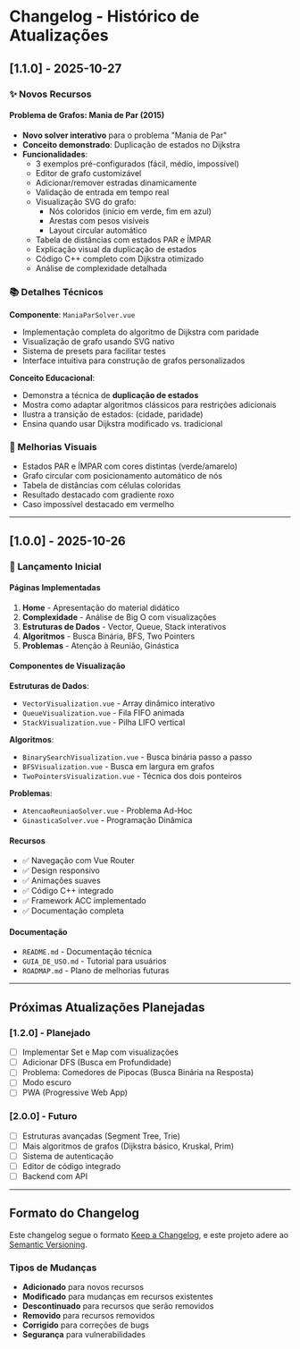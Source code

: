 # Changelog - Histórico de Atualizações

## [1.1.0] - 2025-10-27

### ✨ Novos Recursos

#### Problema de Grafos: Mania de Par (2015)
- **Novo solver interativo** para o problema "Mania de Par"
- **Conceito demonstrado**: Duplicação de estados no Dijkstra
- **Funcionalidades**:
  - 3 exemplos pré-configurados (fácil, médio, impossível)
  - Editor de grafo customizável
  - Adicionar/remover estradas dinamicamente
  - Validação de entrada em tempo real
  - Visualização SVG do grafo:
    - Nós coloridos (início em verde, fim em azul)
    - Arestas com pesos visíveis
    - Layout circular automático
  - Tabela de distâncias com estados PAR e ÍMPAR
  - Explicação visual da duplicação de estados
  - Código C++ completo com Dijkstra otimizado
  - Análise de complexidade detalhada

### 📚 Detalhes Técnicos

**Componente**: `ManiaParSolver.vue`
- Implementação completa do algoritmo de Dijkstra com paridade
- Visualização de grafo usando SVG nativo
- Sistema de presets para facilitar testes
- Interface intuitiva para construção de grafos personalizados

**Conceito Educacional**:
- Demonstra a técnica de **duplicação de estados**
- Mostra como adaptar algoritmos clássicos para restrições adicionais
- Ilustra a transição de estados: (cidade, paridade)
- Ensina quando usar Dijkstra modificado vs. tradicional

### 🎨 Melhorias Visuais
- Estados PAR e ÍMPAR com cores distintas (verde/amarelo)
- Grafo circular com posicionamento automático de nós
- Tabela de distâncias com células coloridas
- Resultado destacado com gradiente roxo
- Caso impossível destacado em vermelho

---

## [1.0.0] - 2025-10-26

### 🎉 Lançamento Inicial

#### Páginas Implementadas
1. **Home** - Apresentação do material didático
2. **Complexidade** - Análise de Big O com visualizações
3. **Estruturas de Dados** - Vector, Queue, Stack interativos
4. **Algoritmos** - Busca Binária, BFS, Two Pointers
5. **Problemas** - Atenção à Reunião, Ginástica

#### Componentes de Visualização

**Estruturas de Dados**:
- `VectorVisualization.vue` - Array dinâmico interativo
- `QueueVisualization.vue` - Fila FIFO animada
- `StackVisualization.vue` - Pilha LIFO vertical

**Algoritmos**:
- `BinarySearchVisualization.vue` - Busca binária passo a passo
- `BFSVisualization.vue` - Busca em largura em grafos
- `TwoPointersVisualization.vue` - Técnica dos dois ponteiros

**Problemas**:
- `AtencaoReuniaoSolver.vue` - Problema Ad-Hoc
- `GinasticaSolver.vue` - Programação Dinâmica

#### Recursos
- ✅ Navegação com Vue Router
- ✅ Design responsivo
- ✅ Animações suaves
- ✅ Código C++ integrado
- ✅ Framework ACC implementado
- ✅ Documentação completa

#### Documentação
- `README.md` - Documentação técnica
- `GUIA_DE_USO.md` - Tutorial para usuários
- `ROADMAP.md` - Plano de melhorias futuras

---

## Próximas Atualizações Planejadas

### [1.2.0] - Planejado
- [ ] Implementar Set e Map com visualizações
- [ ] Adicionar DFS (Busca em Profundidade)
- [ ] Problema: Comedores de Pipocas (Busca Binária na Resposta)
- [ ] Modo escuro
- [ ] PWA (Progressive Web App)

### [2.0.0] - Futuro
- [ ] Estruturas avançadas (Segment Tree, Trie)
- [ ] Mais algoritmos de grafos (Dijkstra básico, Kruskal, Prim)
- [ ] Sistema de autenticação
- [ ] Editor de código integrado
- [ ] Backend com API

---

## Formato do Changelog

Este changelog segue o formato [Keep a Changelog](https://keepachangelog.com/pt-BR/1.0.0/),
e este projeto adere ao [Semantic Versioning](https://semver.org/lang/pt-BR/).

### Tipos de Mudanças
- **Adicionado** para novos recursos
- **Modificado** para mudanças em recursos existentes
- **Descontinuado** para recursos que serão removidos
- **Removido** para recursos removidos
- **Corrigido** para correções de bugs
- **Segurança** para vulnerabilidades
